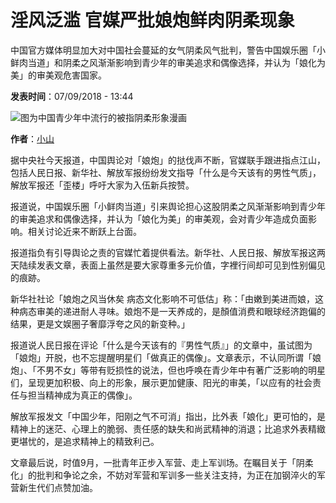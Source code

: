 # 淫风泛滥 官媒严批娘炮鲜肉阴柔现象

中国官方媒体明显加大对中国社会蔓延的女气阴柔风气批判，警告中国娱乐圈「小鲜肉当道」和阴柔之风渐渐影响到青少年的审美追求和偶像选择，并认为「娘化为美」的审美观危害国家。

**发表时间**：07/09/2018 - 13:44

![图为中国青少年中流行的被指阴柔形象漫画](https://s.rfi.fr/media/display/97ab8562-12b3-11ea-aa3c-005056a99247/w:980/p:16x9/np.jpg)

**作者**：[小山](/cn/%E4%BD%9C%E8%80%85/%E5%B0%8F%E5%B1%B1/ "小山")

据中央社今天报道，中国舆论对「娘炮」的挞伐声不断，官媒联手跟进指点江山，包括人民日报、新华社、解放军报纷纷发文指导「什么是今天该有的男性气质」，解放军报还「歪楼」呼吁大家为入伍新兵按赞。

报道说，中国娱乐圈「小鲜肉当道」引来舆论担心这股阴柔之风渐渐影响到青少年的审美追求和偶像选择，并认为「娘化为美」的审美观，会对青少年造成负面影响。相关讨论近来不断跃上台面。

报道指负有引导舆论之责的官媒忙着提供看法。新华社、人民日报、解放军报这两天陆续发表文章，表面上虽然是要大家尊重多元价值，字裡行间却可见到性别偏见的痕跡。

新华社社论「娘炮之风当休矣 病态文化影响不可低估」称：「由嫩到美进而娘，这种病态审美的递进耐人寻味。娘炮不是一天养成的，是顏值消费和眼球经济跑偏的结果，更是文娱圈子奢靡浮夸之风的新变种。」

报道说人民日报在评论「什么是今天该有的『男性气质』」的文章中，虽试图为「娘炮」开脱，也不忘提醒明星们「做真正的偶像」。文章表示，不认同所谓「娘炮」、「不男不女」等带有贬损性的说法，但也呼唤在青少年中有著广泛影响的明星们，呈现更加积极、向上的形象，展示更加健康、阳光的审美，「以应有的社会责任与担当精神成为真正的偶像」。

解放军报发文「中国少年，阳刚之气不可消」指出，比外表「娘化」更可怕的，是精神上的迷茫、心理上的脆弱、责任感的缺失和尚武精神的消退；比追求外表精緻更堪忧的，是追求精神上的精致利己。

文章最后说，时值9月，一批青年正步入军营、走上军训场。在瞩目关于「阴柔化」的批判和争论之余，不妨对军营和军训多一些关注支持，为正在加钢淬火的军营新生代们点赞加油。